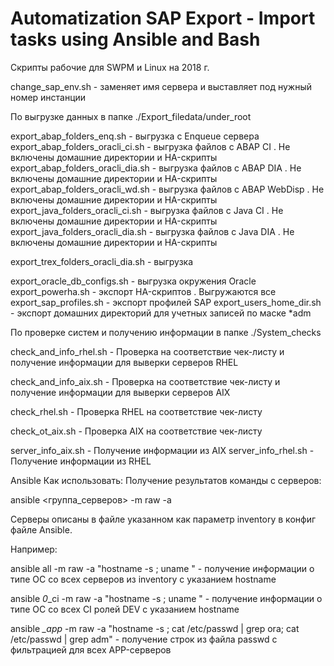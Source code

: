 # Automatization SAP Export - Import tasks using Ansible and Bash

Скрипты рабочие для SWPM и Linux на 2018 г.

change_sap_env.sh - заменяет имя сервера и выставляет под нужный номер инстанции

По выгрузке данных в папке  ./Export_filedata/under_root

export_abap_folders_enq.sh - выгрузка с Enqueue сервера 
export_abap_folders_oracli_ci.sh - выгрузка файлов  с ABAP CI . Не включены домашние директории и HA-скрипты
export_abap_folders_oracli_dia.sh - выгрузка файлов с ABAP DIA . Не включены домашние директории и HA-скрипты
export_abap_folders_oracli_wd.sh - выгрузка файлов с ABAP WebDisp . Не включены домашние директории и HA-скрипты
export_java_folders_oracli_ci.sh - выгрузка файлов  с Java CI . Не включены домашние директории и HA-скрипты
export_java_folders_oracli_dia.sh - выгрузка файлов  с Java DIA . Не включены домашние директории и HA-скрипты

export_trex_folders_oracli_dia.sh - выгрузка

export_oracle_db_configs.sh - выгрузка окружения Oracle
export_powerha.sh - экспорт HA-скриптов . Выгружаются все
export_sap_profiles.sh - экспорт профилей SAP
export_users_home_dir.sh - экспорт домашних директорий для учетных запиcей по маске *adm

По проверке систем и получению информации в папке ./System_checks

check_and_info_rhel.sh - Проверка на соответствие чек-листу  и получение информации для выверки серверов RHEL

check_and_info_aix.sh - Проверка на соответствие чек-листу  и получение информации для выверки серверов AIX

check_rhel.sh - Проверка RHEL на соответствие чек-листу 

check_ot_aix.sh - Проверка AIX на соответствие чек-листу 

server_info_aix.sh - Получение информации из AIX
server_info_rhel.sh  - Получение информации из RHEL

Ansible
Как использовать:
Получение результатов команды с серверов:

ansible <группа_серверов> -m raw -a  <command>



Серверы описаны в файле указанном как параметр inventory  в конфиг файле Ansible. 

Например:

ansible all -m raw -a "hostname -s ; uname " - получение информации о типе ОС со всех серверов из inventory  с указанием hostname

ansible *0*_ci -m raw -a "hostname -s ; uname " - получение информации о типе ОС со всех СI ролей DEV  с указанием hostname

ansible *_app* -m raw -a "hostname -s ; cat /etc/passwd | grep ora; cat /etc/passwd | grep adm" - получение строк из файла passwd с фильтрацией для всех APP-серверов

 
